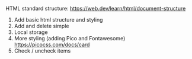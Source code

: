 HTML standard structure: 
https://web.dev/learn/html/document-structure
<!DOCTYPE html>
<html lang="en">
  <head>
    <meta charset="utf-8" />
    <title>Machine Learning Workshop</title>
    <meta name="viewport" content="width=device-width" />
  </head>
  <body>

  </body>
</html>

1. Add basic html structure and styling 
2. Add and delete simple 
3. Local storage
4. More styling (adding Pico and Fontawesome)
  https://picocss.com/docs/card
5. Check / uncheck items 